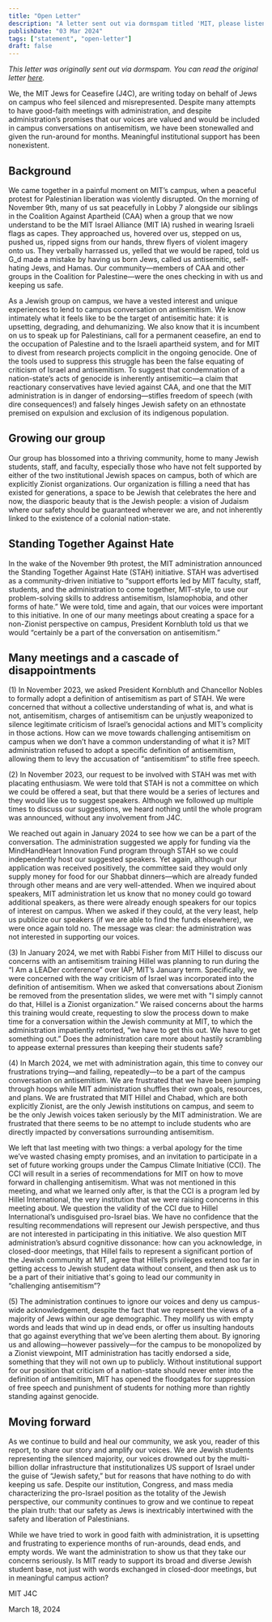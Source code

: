 ```yaml
---
title: "Open Letter"
description: "A letter sent out via dormspam titled 'MIT, please listen to your Jewish students'"
publishDate: "03 Mar 2024"
tags: ["statement", "open-letter"]
draft: false
---
```


_This letter was originally sent out via dormspam. You can read the original letter [here](http://tinyurl.com/MITJ4C-open-letter)._

We, the MIT Jews for Ceasefire (J4C), are writing today on behalf of Jews on campus who feel silenced and misrepresented. Despite many attempts to have good-faith meetings with administration, and despite administration’s promises that our voices are valued and would be included in campus conversations on antisemitism, we have been stonewalled and given the run-around for months. Meaningful institutional support has been nonexistent.

## Background

We came together in a painful moment on MIT’s campus, when a peaceful protest for Palestinian liberation was violently disrupted. On the morning of November 9th, many of us sat peacefully in Lobby 7 alongside our siblings in the Coalition Against Apartheid (CAA) when a group that we now understand to be the MIT Israel Alliance (MIT IA) rushed in wearing Israeli flags as capes. They approached us, hovered over us, stepped on us, pushed us, ripped signs from our hands, threw flyers of violent imagery onto us. They verbally harrassed us, yelled that we would be raped, told us G_d made a mistake by having us born Jews, called us antisemitic, self-hating Jews, and Hamas. Our community—members of CAA and other groups in the Coalition for Palestine—were the ones checking in with us and keeping us safe.

As a Jewish group on campus, we have a vested interest and unique experiences to lend to campus conversation on antisemitism. We know intimately what it feels like to be the target of antisemitic hate: it is upsetting, degrading, and dehumanizing. We also know that it is incumbent on us to speak up for Palestinians, call for a permanent ceasefire, an end to the occupation of Palestine and to the Israeli apartheid system, and for MIT to divest from research projects complicit in the ongoing genocide. One of the tools used to suppress this struggle has been the false equating of criticism of Israel and antisemitism. To suggest that condemnation of a nation-state’s acts of genocide is inherently antisemitic—a claim that reactionary conservatives have levied against CAA, and one that the MIT administration is in danger of endorsing—stifles freedom of speech (with dire consequences!) and falsely hinges Jewish safety on an ethnostate premised on expulsion and exclusion of its indigenous population.

## Growing our group

Our group has blossomed into a thriving community, home to many Jewish students, staff, and faculty, especially those who have not felt supported by either of the two institutional Jewish spaces on campus, both of which are explicitly Zionist organizations. Our organization is filling a need that has existed for generations, a space to be Jewish that celebrates the here and now, the diasporic beauty that is the Jewish people: a vision of Judaism where our safety should be guaranteed wherever we are, and not inherently linked to the existence of a colonial nation-state.

## Standing Together Against Hate

In the wake of the November 9th protest, the MIT administration announced the Standing Together Against Hate (STAH) initiative. STAH was advertised as a community-driven initiative to “support efforts led by MIT faculty, staff, students, and the administration to come together, MIT-style, to use our problem-solving skills to address antisemitism, Islamophobia, and other forms of hate.” We were told, time and again, that our voices were important to this initiative. In one of our many meetings about creating a space for a non-Zionist perspective on campus, President Kornbluth told us that we would “certainly be a part of the conversation on antisemitism.”

## Many meetings and a cascade of disappointments

(1) In November 2023, we asked President Kornbluth and Chancellor Nobles to formally adopt a definition of antisemitism as part of STAH. We were concerned that without a collective understanding of what is, and what is not, antisemitism, charges of antisemitism can be unjustly weaponized to silence legitimate criticism of Israel’s genocidal actions and MIT’s complicity in those actions. How can we move towards challenging antisemitism on campus when we don’t have a common understanding of what it is? MIT administration refused to adopt a specific definition of antisemitism, allowing them to levy the accusation of “antisemitism” to stifle free speech.

(2) In November 2023, our request to be involved with STAH was met with placating enthusiasm. We were told that STAH is not a committee on which we could be offered a seat, but that there would be a series of lectures and they would like us to suggest speakers. Although we followed up multiple times to discuss our suggestions, we heard nothing until the whole program was announced, without any involvement from J4C.

We reached out again in January 2024 to see how we can be a part of the conversation. The administration suggested we apply for funding via the MindHandHeart Innovation Fund program through STAH so we could independently host our suggested speakers. Yet again, although our application was received positively, the committee said they would only supply money for food for our Shabbat dinners—which are already funded through other means and are very well-attended. When we inquired about speakers, MIT administration let us know that no money could go toward additional speakers, as there were already enough speakers for our topics of interest on campus. When we asked if they could, at the very least, help us publicize our speakers (if we are able to find the funds elsewhere), we were once again told no. The message was clear: the administration was not interested in supporting our voices.

(3) In January 2024, we met with Rabbi Fisher from MIT Hillel to discuss our concerns with an antisemitism training Hillel was planning to run during the “I Am a LEADer conference” over IAP, MIT’s January term. Specifically, we were concerned with the way criticism of Israel was incorporated into the definition of antisemitism. When we asked that conversations about Zionism be removed from the presentation slides, we were met with "I simply cannot do that, Hillel is a Zionist organization.” We raised concerns about the harms this training would create, requesting to slow the process down to make time for a conversation within the Jewish community at MIT, to which the administration impatiently retorted, “we have to get this out. We have to get something out.” Does the administration care more about hastily scrambling to appease external pressures than keeping their students safe?

(4) In March 2024, we met with administration again, this time to convey our frustrations trying—and failing, repeatedly—to be a part of the campus conversation on antisemitism. We are frustrated that we have been jumping through hoops while MIT administration shuffles their own goals, resources, and plans. We are frustrated that MIT Hillel and Chabad, which are both explicitly Zionist, are the only Jewish institutions on campus, and seem to be the only Jewish voices taken seriously by the MIT administration. We are frustrated that there seems to be no attempt to include students who are directly impacted by conversations surrounding antisemitism.

We left that last meeting with two things: a verbal apology for the time we’ve wasted chasing empty promises, and an invitation to participate in a set of future working groups under the Campus Climate Initiative (CCI). The CCI will result in a series of recommendations for MIT on how to move forward in challenging antisemitism. What was not mentioned in this meeting, and what we learned only after, is that the CCI is a program led by Hillel International, the very institution that we were raising concerns in this meeting about. We question the validity of the CCI due to Hillel International’s undisguised pro-Israel bias. We have no confidence that the resulting recommendations will represent our Jewish perspective, and thus are not interested in participating in this initiative. We also question MIT administration’s absurd cognitive dissonance: how can you acknowledge, in closed-door meetings, that Hillel fails to represent a significant portion of the Jewish community at MIT, agree that Hillel’s privileges extend too far in getting access to Jewish student data without consent, and then ask us to be a part of their initiative that's going to lead our community in “challenging antisemitism”?

(5) The administration continues to ignore our voices and deny us campus-wide acknowledgement, despite the fact that we represent the views of a majority of Jews within our age demographic. They mollify us with empty words and leads that wind up in dead ends, or offer us insulting handouts that go against everything that we’ve been alerting them about. By ignoring us and allowing—however passively—for the campus to be monopolized by a Zionist viewpoint, MIT administration has tacitly endorsed a side, something that they will not own up to publicly. Without institutional support for our position that criticism of a nation-state should never enter into the definition of antisemitism, MIT has opened the floodgates for suppression of free speech and punishment of students for nothing more than rightly standing against genocide.

## Moving forward

As we continue to build and heal our community, we ask you, reader of this report, to share our story and amplify our voices. We are Jewish students representing the silenced majority, our voices drowned out by the multi-billion dollar infrastructure that institutionalizes US support of Israel under the guise of “Jewish safety,” but for reasons that have nothing to do with keeping us safe. Despite our institution, Congress, and mass media characterizing the pro-Israel position as the totality of the Jewish perspective, our community continues to grow and we continue to repeat the plain truth: that our safety as Jews is inextricably intertwined with the safety and liberation of Palestinians.

While we have tried to work in good faith with administration, it is upsetting and frustrating to experience months of run-arounds, dead ends, and empty words. We want the administration to show us that they take our concerns seriously. Is MIT ready to support its broad and diverse Jewish student base, not just with words exchanged in closed-door meetings, but in meaningful campus action?

MIT J4C

March 18, 2024

